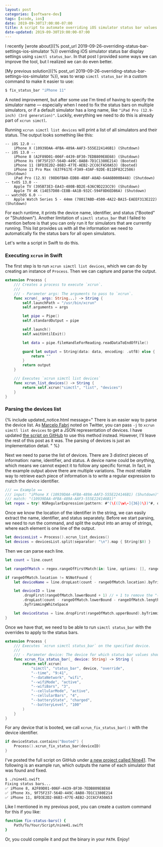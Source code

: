 ```yaml
---
layout: post
categories: [software-dev]
tags: [xcode, ios]
date: 2019-09-30T17:00:00-07:00
title: A script to automate overriding iOS simulator status bar values
date-updated: 2019-09-30T19:00:00-07:00
---
```


I recently [wrote about]({% post_url 2019-09-26-overriding-status-bar-settings-ios-simulator %}) overriding iOS simulator status bar display settings using `simctl status_bar`. In that post I provided some ways we can improve the tool, but I realized we can do even better.

<!--excerpt-->

[My previous solution]({% post_url 2019-09-26-overriding-status-bar-settings-ios-simulator %}), was to wrap `simctl status_bar` in a custom command to make it easier to use:

```bash
$ fix_status_bar "iPhone 11"
```

A noted improvement, but after some use I'm tired of having to specify the simulator name &mdash; especially when I need to fix the status bars on multiple simulators, or if a default simulator has a long name, like `"iPad Pro (12.9-inch) (3rd generation)"`. Luckily, everything we need to do this is already part of `xcrun simctl`.

Running `xcrun simctl list devices` will print a list of all simulators and their status. The output looks something like this:

```
-- iOS 12.0 --
    iPhone X (10939DAA-4FBA-489A-AAF3-555E224146B1) (Shutdown)
-- iOS 13.0 --
    iPhone 8 (A2F89D01-006F-4439-8F30-7EDB809E8E68) (Shutdown)
    iPhone Xs (9F75F237-564D-449C-8AB8-7D1C1380E214) (Booted)
    iPhone 11 (BFD3E2D2-86B3-477E-AEB2-2CC6CFA50A53) (Booted)
    iPhone 11 Pro Max (637F617E-F3A9-43AF-92DE-B11DF82C2586) (Shutdown)
    iPad Pro (12.9) (98D6FBA0-EDB8-4B8F-A8AD-64A6B000B448) (Shutdown)
-- tvOS 13.0 --
    Apple TV (395B73E3-EA43-480B-BD2E-636C9D223CC9) (Shutdown)
    Apple TV 4K (14E57D08-CE8B-4A1B-932C-594F8D6ED86A) (Shutdown)
-- watchOS 6.0 --
    Apple Watch Series 5 - 44mm (78017ABD-4500-4A22-BA15-EAEEF313E222) (Shutdown)
```

For each runtime, it prints the device name, identifier, and status ("Booted" or "Shutdown"). Another limitation of `simctl status_bar` that I failed to mention before is that you can only run it for simulators that are currently running. This list provides us with all the information we need to automatically fix the status bars for all open simulators.

Let's write a script in Swift to do this.

### Executing `xcrun` in Swift

The first step is to run `xcrun simctl list devices`, which we can do by creating an instance of `Process`. Then we can capture and parse the output.

```swift
extension Process {
    /// Creates a process to execute `xcrun`.
    ///
    /// - Parameter args: The arguments to pass to `xcrun`.
    func xcrun(_ args: String...) -> String {
        self.launchPath = "/usr/bin/xcrun"
        self.arguments = args

        let pipe = Pipe()
        self.standardOutput = pipe

        self.launch()
        self.waitUntilExit()

        let data = pipe.fileHandleForReading.readDataToEndOfFile()

        guard let output = String(data: data, encoding: .utf8) else {
            return ""
        }
        return output
    }

    /// Executes `xcrun simctl list devices`
    func xcrun_list_devices() -> String {
        return self.xcrun("simctl", "list", "devices")
    }
}
```

### Parsing the devices list

{% include updated_notice.html
message="
There is an easier way to parse the device list. As [Marcelo Fabri](https://twitter.com/marcelofabri_/status/1178840949134200832) noted on Twitter, you can pass `-j` to `xcrun simctl list devices` to get a JSON representation of devices. I have updated [the script on GitHub](https://github.com/jessesquires/Nine41) to use this method instead. However, I'll leave the rest of this post as it was. The parsing of devices is just an implementation detail.
" %}

Next we need to parse the list of devices. There are 3 distinct pieces of information: name, identifier, and status. A device name could be *anything*, which means we cannot expect it to follow any specific format. In fact, in the example output above there are multiple variations. The most reliable way to retrieve each piece of information is to write a regular expression to match the device identifier.

```swift
/// == Example ==
/// input: "iPhone X (10939DAA-4FBA-489A-AAF3-555E224146B1) (Shutdown)"
/// match: "(10939DAA-4FBA-489A-AAF3-555E224146B1)"
let regex = try! NSRegularExpression(pattern: #"(\(([\w\-]{36})\))"#, options: [])
```

Once we know the location of the identifier in the string, we can easily extract the name, identifier, and status separately. Before we start parsing, we need to run the command, and split the output into an array of strings, where each element is one line of the output.

```swift
let devicesList = Process().xcrun_list_devices()
let devices = devicesList.split(separator: "\n").map { String($0) }
```

Then we can parse each line.

```swift
let count = line.count

let rangeOfMatch = regex.rangeOfFirstMatch(in: line, options: [], range: line.nsRange)

if rangeOfMatch.location != NSNotFound {
    let deviceName = line.dropLast(count - rangeOfMatch.location).byTrimmingWhiteSpace

    let deviceID = line
        .dropFirst(rangeOfMatch.lowerBound + 1) // + 1 to remove the "("
        .dropLast(count - rangeOfMatch.lowerBound - rangeOfMatch.length + 1) // +1 to remove the ")"
        .byTrimmingWhiteSpace

    let deviceStatus = line.dropFirst(rangeOfMatch.upperBound).byTrimmingWhiteSpace
}
```

Once we have that, we need to be able to run `simctl status_bar` with the overrides to apply to the status bars.

```swift
extension Process {
    /// Executes `xcrun simctl status_bar` on the specified device.
    ///
    /// - Parameter device: The device for which status bar values should be overridden.
    func xcrun_fix_status_bar(_ device: String) -> String {
        return self.xcrun(
            "simctl", "status_bar", device, "override",
            "--time", "9:41",
            "--dataNetwork", "wifi",
            "--wifiMode", "active",
            "--wifiBars", "3",
            "--cellularMode", "active",
            "--cellularBars", "4",
            "--batteryState", "charged",
            "--batteryLevel", "100"
        )
    }
}
```

For any device that is booted, we call `xcrun_fix_status_bar(:)` with the device identifier.

```swift
if deviceStatus.contains("Booted") {
    Process().xcrun_fix_status_bar(deviceID)
}
```

I've posted the full script on GitHub under [a new project called Nine41](https://github.com/jessesquires/Nine41). The following is an example run, which outputs the name of each simulator that was found and fixed.

```bash
$ ./nine41.swift
Fixing status bars...
✅ iPhone 8, A2F89D01-006F-4439-8F30-7EDB809E8E68
✅ iPhone Xs, 9F75F237-564D-449C-8AB8-7D1C1380E214
✅ iPhone 11, BFD3E2D2-86B3-477E-AEB2-2CC6CFA50A53
```

Like I mentioned in my previous post, you can create a custom command for this if you like:

```bash
function fix-status-bars() {
    Path/To/Your/Script/nine41.swift
}
```

Or, you could compile it and put the binary in your `PATH`. Enjoy!
